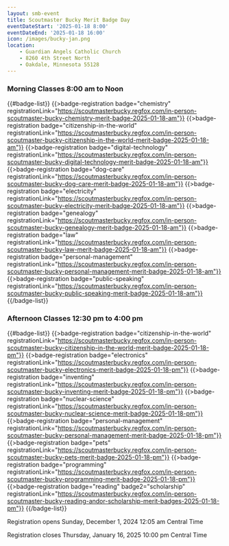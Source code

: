 ```yaml
---
layout: smb-event
title: Scoutmaster Bucky Merit Badge Day
eventDateStart: '2025-01-18 8:00'
eventDateEnd: '2025-01-18 16:00'
icon: /images/bucky-jan.png
location:
    - Guardian Angels Catholic Church
    - 8260 4th Street North
    - Oakdale, Minnesota 55128
---
```


### Morning Classes 8:00 am to Noon

{{#badge-list}}
{{>badge-registration badge="chemistry" registrationLink="https://scoutmasterbucky.regfox.com/in-person-scoutmaster-bucky-chemistry-merit-badge-2025-01-18-am"}}
{{>badge-registration badge="citizenship-in-the-world" registrationLink="https://scoutmasterbucky.regfox.com/in-person-scoutmaster-bucky-citizenship-in-the-world-merit-badge-2025-01-18-am"}}
{{>badge-registration badge="digital-technology" registrationLink="https://scoutmasterbucky.regfox.com/in-person-scoutmaster-bucky-digital-technology-merit-badge-2025-01-18-am"}}
{{>badge-registration badge="dog-care" registrationLink="https://scoutmasterbucky.regfox.com/in-person-scoutmaster-bucky-dog-care-merit-badge-2025-01-18-am"}}
{{>badge-registration badge="electricity" registrationLink="https://scoutmasterbucky.regfox.com/in-person-scoutmaster-bucky-electricity-merit-badge-2025-01-18-am"}}
{{>badge-registration badge="genealogy" registrationLink="https://scoutmasterbucky.regfox.com/in-person-scoutmaster-bucky-genealogy-merit-badge-2025-01-18-am"}}
{{>badge-registration badge="law" registrationLink="https://scoutmasterbucky.regfox.com/in-person-scoutmaster-bucky-law-merit-badge-2025-01-18-am"}}
{{>badge-registration badge="personal-management" registrationLink="https://scoutmasterbucky.regfox.com/in-person-scoutmaster-bucky-personal-management-merit-badge-2025-01-18-am"}}
{{>badge-registration badge="public-speaking" registrationLink="https://scoutmasterbucky.regfox.com/in-person-scoutmaster-bucky-public-speaking-merit-badge-2025-01-18-am"}}
{{/badge-list}}

### Afternoon Classes 12:30 pm to 4:00 pm

{{#badge-list}}
{{>badge-registration badge="citizenship-in-the-world" registrationLink="https://scoutmasterbucky.regfox.com/in-person-scoutmaster-bucky-citizenship-in-the-world-merit-badge-2025-01-18-pm"}}
{{>badge-registration badge="electronics" registrationLink="https://scoutmasterbucky.regfox.com/in-person-scoutmaster-bucky-electronics-merit-badge-2025-01-18-pm"}}
{{>badge-registration badge="inventing" registrationLink="https://scoutmasterbucky.regfox.com/in-person-scoutmaster-bucky-inventing-merit-badge-2025-01-18-pm"}}
{{>badge-registration badge="nuclear-science" registrationLink="https://scoutmasterbucky.regfox.com/in-person-scoutmaster-bucky-nuclear-science-merit-badge-2025-01-18-pm"}}
{{>badge-registration badge="personal-management" registrationLink="https://scoutmasterbucky.regfox.com/in-person-scoutmaster-bucky-personal-management-merit-badge-2025-01-18-pm"}}
{{>badge-registration badge="pets" registrationLink="https://scoutmasterbucky.regfox.com/in-person-scoutmaster-bucky-pets-merit-badge-2025-01-18-pm"}}
{{>badge-registration badge="programming" registrationLink="https://scoutmasterbucky.regfox.com/in-person-scoutmaster-bucky-programming-merit-badge-2025-01-18-pm"}}
{{>badge-registration badge="reading" badge2="scholarship" registrationLink="https://scoutmasterbucky.regfox.com/in-person-scoutmaster-bucky-reading-andor-scholarship-merit-badges-2025-01-18-pm"}}
{{/badge-list}}


Registration opens Sunday, December 1, 2024 12:05 am Central Time


Registration closes Thursday, January 16, 2025 10:00 pm Central Time